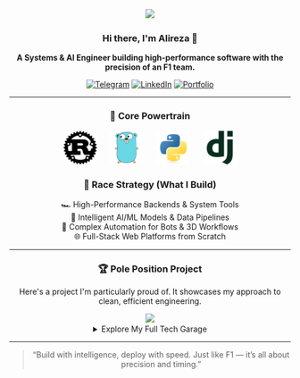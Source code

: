<div align="center">

<img src="https://media.giphy.com/media/l41lIeM3p3tG3sUpy/giphy.gif" width="250">

### Hi there, I'm Alireza 👋

**A Systems & AI Engineer building high-performance software with the precision of an F1 team.**

<p>
  <a href="https://t.me/isalireza_ar"><img src="https://img.shields.io/badge/Telegram-26A5E4?style=for-the-badge&logo=telegram&logoColor=white" alt="Telegram"></a>
  <a href="#"><img src="https://img.shields.io/badge/LinkedIn-0A66C2?style=for-the-badge&logo=linkedin&logoColor=white" alt="LinkedIn"></a>
  <a href="#"><img src="https://img.shields.io/badge/Portfolio-FF5733?style=for-the-badge&logo=Cloudflare&logoColor=white" alt="Portfolio"></a>
</p>

---

### 🚀 Core Powertrain

<p>
  <img src="https://raw.githubusercontent.com/devicons/devicon/master/icons/rust/rust-plain.svg" alt="rust" width="60" height="60"/>
  &nbsp;&nbsp;&nbsp;&nbsp;
  <img src="https://raw.githubusercontent.com/devicons/devicon/master/icons/go/go-original.svg" alt="go" width="60" height="60"/>
  &nbsp;&nbsp;&nbsp;&nbsp;
  <img src="https://raw.githubusercontent.com/devicons/devicon/master/icons/python/python-original.svg" alt="python" width="60" height="60"/>
  &nbsp;&nbsp;&nbsp;&nbsp;
  <img src="https://raw.githubusercontent.com/devicons/devicon/master/icons/django/django-plain.svg" alt="django" width="60" height="60"/>
</p>

### 🏁 Race Strategy (What I Build)

<p>
  🏎️ High-Performance Backends & System Tools <br/>
  🧠 Intelligent AI/ML Models & Data Pipelines <br/>
  🤖 Complex Automation for Bots & 3D Workflows <br/>
  🌐 Full-Stack Web Platforms from Scratch
</p>

---

### 🏆 Pole Position Project

<p>Here's a project I'm particularly proud of. It showcases my approach to clean, efficient engineering.</p>

<a href="https://github.com/Alirezaar82/Alirezaar82">
  <img src="https://github-readme-stats.vercel.app/api/pin/?username=Alirezaar82&repo=Alirezaar82&theme=tokyonight&hide_border=true&icon_color=f9792a" />
</a>

<details>
  <summary>Explore My Full Tech Garage</summary>
  <br/>
  <p>
    <img src="https://img.shields.io/badge/Python-3670A0?style=for-the-badge&logo=python&logoColor=ffdd54" />
    <img src="https://img.shields.io/badge/Rust-000000?style=for-the-badge&logo=rust&logoColor=white" />
    <img src="https://img.shields.io/badge/Go-00ADD8?style=for-the-badge&logo=go&logoColor=white" />
    <img src="https://img.shields.io/badge/Django-092E20?style=for-the-badge&logo=django&logoColor=white" />
    <img src="https://img.shields.io/badge/TensorFlow-FF6F00?style=for-the-badge&logo=tensorflow&logoColor=white" />
    <img src="https://img.shields.io/badge/Pandas-150458?style=for-the-badge&logo=pandas&logoColor=white" />
    <img src="https://img.shields.io/badge/Blender-F5792A?style=for-the-badge&logo=blender&logoColor=white" />
    <img src="https://img.shields.io/badge/Docker-2496ED?style=for-the-badge&logo=docker&logoColor=white" />
  </p>
</details>

---

> “Build with intelligence, deploy with speed. Just like F1 — it’s all about precision and timing.”

</div>
